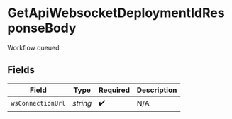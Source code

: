 # GetApiWebsocketDeploymentIdResponseBody

Workflow queued


## Fields

| Field              | Type               | Required           | Description        |
| ------------------ | ------------------ | ------------------ | ------------------ |
| `wsConnectionUrl`  | *string*           | :heavy_check_mark: | N/A                |